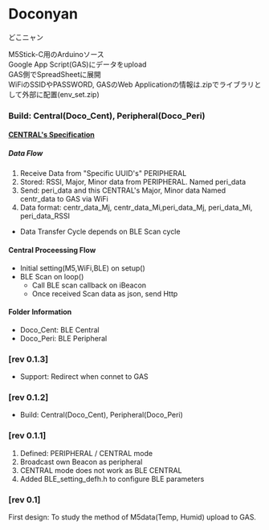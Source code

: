 # Doconyan
どこニャン

M5Stick-C用のArduinoソース<br>Google App Script(GAS)にデータをupload<br>GAS側でSpreadSheetに展開<br>WiFiのSSIDやPASSWORD, GASのWeb Applicationの情報は.zipでライブラリとして外部に配置(env_set.zip)<br>

### **Build: Central(Doco_Cent), Peripheral(Doco_Peri)** <bar> 
#### <u>CENTRAL's Specification</u> <bar>
##### Data Flow
1. Receive Data from "Specific UUID's"  PERIPHERAL<bar>
2. Stored: RSSI, Major, Minor data from PERIPHERAL.
Named peri_data<bar>
3. Send: peri_data and this CENTRAL's Major, Minor data<bar>
Named centr_data<bar>
 to GAS via WiFi
4. Data format:<bar>
centr_data_Mj, centr_data_Mi,peri_data_Mj, peri_data_Mi, peri_data_RSSI<bar>
 
- Data Transfer Cycle depends on BLE Scan cycle  

#### Central Proceessing Flow<bar>
* Initial setting(M5,WiFi,BLE) on setup()
* BLE Scan on loop()
    * Call BLE scan callback on iBeacon
    * Once received Scan data as json, send Http

#### Folder Information<bar>
* Doco_Cent: BLE Central<bar>
* Doco_Peri: BLE Peripheral<bar>

### [rev 0.1.3]<bar>
* Support: Redirect when connet to GAS

### [rev 0.1.2]<bar>
* Build: Central(Doco_Cent), Peripheral(Doco_Peri)

### [rev 0.1.1]<br>
1. Defined: PERIPHERAL / CENTRAL mode
2. Broadcast own Beacon as peripheral
3. CENTRAL mode does not work as BLE CENTRAL
3. Added BLE_setting_defh.h to configure BLE parameters

### [rev 0.1]<br>
First design: To study the method of M5data(Temp, Humid) upload to GAS. <bar>
 

